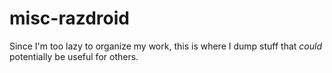 misc-razdroid
=============

Since I'm too lazy to organize my work, this is where I dump stuff that *could* potentially be useful for others.
